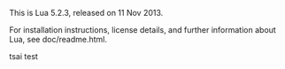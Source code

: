
This is Lua 5.2.3, released on 11 Nov 2013.

For installation instructions, license details, and
further information about Lua, see doc/readme.html.

tsai test